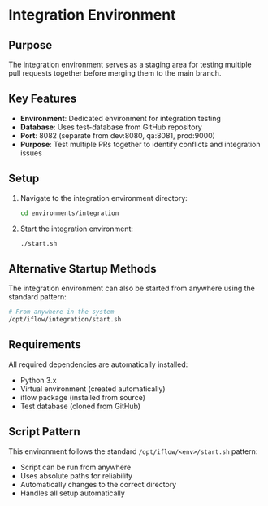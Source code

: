 # Integration Environment

## Purpose
The integration environment serves as a staging area for testing multiple pull requests together before merging them to the main branch.

## Key Features
- **Environment**: Dedicated environment for integration testing
- **Database**: Uses test-database from GitHub repository
- **Port**: 8082 (separate from dev:8080, qa:8081, prod:9000)
- **Purpose**: Test multiple PRs together to identify conflicts and integration issues

## Setup
1. Navigate to the integration environment directory:
   ```bash
   cd environments/integration
   ```

2. Start the integration environment:
   ```bash
   ./start.sh
   ```

## Alternative Startup Methods
The integration environment can also be started from anywhere using the standard pattern:

```bash
# From anywhere in the system
/opt/iflow/integration/start.sh
```

## Requirements
All required dependencies are automatically installed:
- Python 3.x
- Virtual environment (created automatically)
- iflow package (installed from source)
- Test database (cloned from GitHub)

## Script Pattern
This environment follows the standard `/opt/iflow/<env>/start.sh` pattern:
- Script can be run from anywhere
- Uses absolute paths for reliability
- Automatically changes to the correct directory
- Handles all setup automatically
